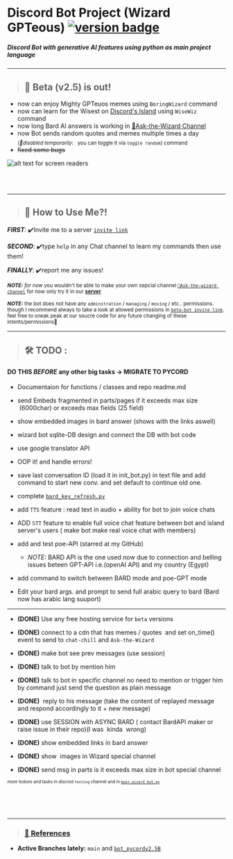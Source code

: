 # __Discord Bot Project (Wizard GPTeous)__  [![version badge](https://img.shields.io/badge/Remote%20Host-v2.5B-green)](https://free.pylexnodes.net/)


##### Discord Bot with generative AI features using python as main project language

---

> ## 📣 Beta (v2.5) is out!
 * now can enjoy Mighty GPTeuos memes using `BoringWizard` command
 * now can learn for the Wisest on [Discord's Island](https://discord.com/invite/Y23B7R3FPq) using `WiseWiz` command
 * now long Bard AI answers is working in [🧙Ask-the-Wizard Channel](https://discord.gg/ptAVHmrtJX)
 * now Bot sends random quotes and memes multiple times a day <sub> (_🔴disabled temporarily_: &nbsp; you can toggle it via `toggle random`) command </sub>
 * ~~fixed some bugs~~
 
![ alt text for screen readers](./wizard_bot.ico "icon") 

</br>
</br>


---

> ## 🧙 How to Use Me?!

 ***FIRST***:&nbsp;✔️Invite me to a server  [`invite link`](https://discord.com/api/oauth2/authorize?client_id=1117540489365827594&permissions=69241357196993&redirect_uri=https%3A%2F%2Fdiscordapp.com%2Foauth2%2Fauthorize%3F%26client_id%3D1117540489365827594%26scope%3Dbot&response_type=code&scope=identify%20guilds%20gdm.join%20rpc.voice.read%20rpc.video.write%20rpc.activities.write%20messages.read%20applications.commands%20activities.read%20voice%20applications.commands.permissions.update%20dm_channels.read%20activities.write%20applications.store.update%20applications.builds.upload%20bot%20rpc.screenshare.read%20rpc.voice.write%20rpc%20guilds.join%20email%20role_connections.write%20relationships.read%20applications.entitlements%20applications.builds.read%20webhook.incoming%20rpc.screenshare.write%20rpc.video.read%20rpc.notifications.read%20guilds.members.read%20connections)

***SECOND***: ✔️type `help` in any Chat channel to learn my commands then use them!
   
***FINALLY***: ✔️report me any issues!
   
<sub> ***NOTE:*** _for now_ you wouldn't be able to make your own  sepcial channel [`🧙Ask-the-wizard channel`](https://discord.gg/ptAVHmrtJX) for now only try it in our [**server**](https://discord.com/invite/Y23B7R3FPq) </sub>

<sub> ***NOTE:*** the bot does not have any `adminstration` / `managing` / `moving` /  etc.. permissions. though I  recommend always to take a look at allowed permissions in [`beta-bot invite link`](https://discord.com/api/oauth2/authorize?client_id=1117540489365827594&permissions=69241357196993&redirect_uri=https%3A%2F%2Fdiscordapp.com%2Foauth2%2Fauthorize%3F%26client_id%3D1117540489365827594%26scope%3Dbot&response_type=code&scope=identify%20guilds%20gdm.join%20rpc.voice.read%20rpc.video.write%20rpc.activities.write%20messages.read%20applications.commands%20activities.read%20voice%20applications.commands.permissions.update%20dm_channels.read%20activities.write%20applications.store.update%20applications.builds.upload%20bot%20rpc.screenshare.read%20rpc.voice.write%20rpc%20guilds.join%20email%20role_connections.write%20relationships.read%20applications.entitlements%20applications.builds.read%20webhook.incoming%20rpc.screenshare.write%20rpc.video.read%20rpc.notifications.read%20guilds.members.read%20connections). feel free to sneak peak at our soucre code for any future changing of these intents/permissions💙 </sub>

---


> ##  🛠 TODO :
####     DO THIS _BEFORE_ any other big tasks ->  **MIGRATE TO PYCORD**

*   Documentaion for functions / classes and repo readme.md
    

*   send Embeds fragmented in parts/pages if it exceeds max size  (6000char) or exceeds max fields (25 field)

*   show embedded images in bard answer (shows with the links aswell)

*   wizard bot sqlite-DB  design and connect the DB with bot code

*   use google translator API

*   OOP it!  and handle errors!


*   save last conversation ID (load it in init_bot.py) in text file and add command to start new conv. and set default  to continue old one.

*   complete [`bard_key_refresh.py`](./bard_key_refresh.py)

*   add `TTS` feature : read text in audio + ability for bot to join voice chats

*   ADD `STT`  feature to enable full voice chat feature between bot and island server's users ( make bot make real voice chat with members)

*   add and test poe-API (starred at my GitHub)
     - _NOTE:_ BARD API is the one used now due to connection and belling issues beteen GPT-API i.e.(openAI API) and my country (Egypt)

*   add command to switch between BARD mode and poe-GPT mode

*   Edit your bard args. and prompt to send full arabic query to bard (Bard now has arabic lang suuport)

---

* **(DONE)**   Use any free hosting service for `beta` versions

* **(DONE)** connect to a cdn that has memes / quotes  and set on_time() event to send to `chat-chill` and `Ask-the-Wizard`

* **(DONE)**   make bot see prev messages (use session)

* **(DONE)**  talk to bot by mention him  

* **(DONE)**  talk to bot in specific channel no need to mention or trigger him by command just send the question as plain message

* **(DONE)**   reply to his message (take the content of replayed message and respond accordingly to it + new message)

* **(DONE)**  use SESSION with ASYNC BARD ( contact BardAPI maker or raise issue in their repo)(I was  kinda  wrong)

* **(DONE)**  show embedded links in bard answer

* **(DONE)**  show  images in Wizard special channel

* **(DONE)**  send msg in parts is it exceeds max size in bot special channel

<sub> <sub> more todoes and tasks in discrod `testing` channel and in [`main_wizard_bot.py`](./main_wizard_bot.py) </sub></sub>



</br>
</br>
</br>

---


> ### [🧾 References ](./sources&refs.md)

  * **Active Branches lately:**  `main` and [`bot_pycordv2.5B`](https://github.com/orsnaro/Discord-Bot-Ai/tree/bot_pycordv2.5B)

 





